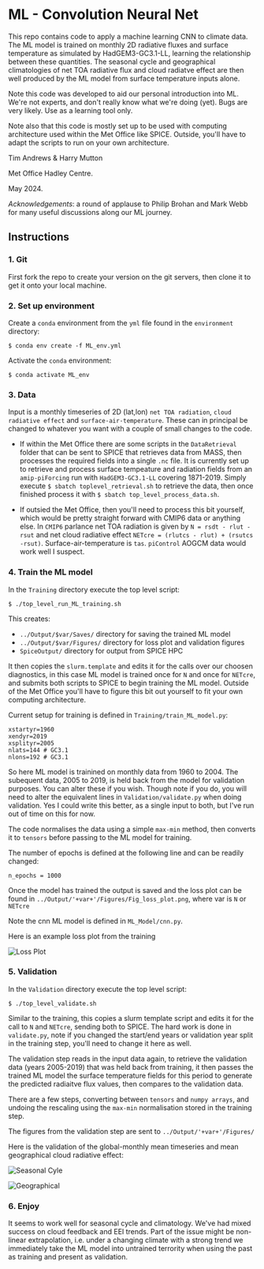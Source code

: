 # ML - Convolution Neural Net

This repo contains code to apply a machine learning CNN to climate data. The ML  model is trained on monthly 2D radiative fluxes and surface temperature as simulated by HadGEM3-GC3.1-LL, learning the relationship between these quantities. The seasonal cycle and geographical climatologies of net TOA radiative flux and cloud radiatve effect are then well produced by the ML model from surface temperature inputs alone.

Note this code was developed to aid our personal introduction into ML. We're not experts, and don't really know what we're doing (yet). Bugs are very likely. Use as a learning tool only.

Note also that this code is mostly set up to be used with computing architecture used within the Met Office like SPICE. Outside, you'll have to adapt the scripts to run on your own architecture.

Tim Andrews & Harry Mutton

Met Office Hadley Centre.

May 2024.

_Acknowledgements_: a round of applause to Philip Brohan and Mark Webb for many useful discussions along our ML journey.

## Instructions

### 1. Git

First fork the repo to create your version on the git servers, then clone it to get it onto your local machine.

### 2. Set up environment

Create a `conda` environment from the `yml` file found in the `environment` directory:

```
$ conda env create -f ML_env.yml
```

Activate the `conda` environment:

```
$ conda activate ML_env
```

### 3. Data

Input is a monthly timeseries of 2D (lat,lon) `net TOA radiation`, `cloud radiative effect` and `surface-air-temperature`. These can in principal be changed to whatever you want with a couple of small changes to the code.

* If within the Met Office there are some scripts in the `DataRetrieval` folder that can be sent to SPICE that retrieves data from MASS, then processes the required fields into a single `.nc` file. It is currently set up to retrieve and process surface tempeature and radiation fields from an `amip-piForcing` run with `HadGEM3-GC3.1-LL` covering 1871-2019. Simply execute `$ sbatch toplevel_retrieval.sh` to retrieve the data, then once finished process it with `$ sbatch top_level_process_data.sh`.

* If outsied the Met Office, then you'll need to process this bit yourself, which would be pretty straight forward with CMIP6 data or anything else. In `CMIP6` parlance net TOA radiation is given by `N = rsdt - rlut -rsut` and net cloud radiative effect `NETcre = (rlutcs - rlut) + (rsutcs -rsut)`. Surface-air-temperature is `tas`. `piControl` AOGCM data would work well I suspect.

### 4. Train the ML model

In the `Training` directory execute the top level script:
```
$ ./top_level_run_ML_training.sh
```

 This creates:
 * `../Output/$var/Saves/` directory for saving the trained ML model
 * `../Output/$var/Figures/` directory for loss plot and validation figures
 * `SpiceOutput/` directory for output from SPICE HPC

 It then copies the `slurm.template` and edits it for the calls over our choosen diagnostics, in this case ML model is trained once for `N` and once for `NETcre`, and submits both scripts to SPICE to begin training the ML model. Outside of the Met Office you'll have to figure this bit out yourself to fit your own computing architecture.

 Current setup for training is defined in `Training/train_ML_model.py`:
```
xstartyr=1960
xendyr=2019
xsplityr=2005
nlats=144 # GC3.1
nlons=192 # GC3.1
```
So here ML model is trainined on monthly data from 1960 to 2004. The subequent data, 2005 to 2019, is held back from the model for validation purposes. You can alter these if you wish. Though note if you do, you will need to alter the equivalent lines in `Validation/validate.py` when doing validation. Yes I could write this better, as a single input to both, but I've run out of time on this for now.

The code normalises the data using a simple `max-min` method, then converts it to `tensors` before passing to the ML model for training.

The number of epochs is defined at the following line and can be readily changed:
```
n_epochs = 1000
```
Once the model has trained the output is saved and the loss plot can be found in `../Output/'+var+'/Figures/Fig_loss_plot.png`, where var is `N` or `NETcre`

Note the cnn ML model is defined in `ML_Model/cnn.py`. 

Here is an example loss plot from the training

![Loss Plot](https://github.com/timothyandrews/ML-CNN/blob/main/Fig_loss_plot.png)

### 5. Validation

In the `Validation` directory execute the top level script:
```
$ ./top_level_validate.sh
```

Similar to the training, this copies a slurm template script and edits it for the call to `N` and `NETcre`, sending both to SPICE. The hard work is done in `validate.py`, note if you changed the start/end years or validation year split in the training step, you'll need to change it here as well.

The validation step reads in the input data again, to retrieve the validation data (years 2005-2019) that was held back from training, it then passes the trained ML model the surface temperature fields for this period to generate the predicted radiaitve flux values, then compares to the validation data.

There are a few steps, converting between `tensors` and `numpy arrays`, and undoing the rescaling using the `max-min` normalisation stored in the training step.

The figures from the validation step are sent to `../Output/'+var+'/Figures/`

Here is the validation of the global-monthly mean timeseries and mean geographical cloud radiative effect:

![Seasonal Cyle](https://github.com/timothyandrews/ML-CNN/blob/main/Fig_Validation_dNETcre.png)


![Geographical](https://github.com/timothyandrews/ML-CNN/blob/main/Fig_Validation_Regional_dNETcre.png)


### 6. Enjoy

It seems to work well for seasonal cycle and climatology. We've had mixed success on cloud feedback and EEI trends. Part of the issue might be non-linear extrapolation, i.e. under a changing climate with a strong trend we immediately take the ML model into untrained terrority when using the past as training and present as validation.